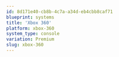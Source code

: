 ```yaml
---
id: 8d171e40-cb8b-4c7a-a34d-eb4cbb8caf71
blueprint: systems
title: 'Xbox 360'
platform: xbox-360
system_type: console
variation: Premium
slug: xbox-360
---
```

